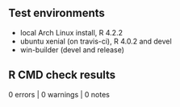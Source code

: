 ## Test environments
* local Arch Linux install, R 4.2.2
* ubuntu xenial (on travis-ci), R 4.0.2 and devel
* win-builder (devel and release)

## R CMD check results

0 errors | 0 warnings | 0 notes
